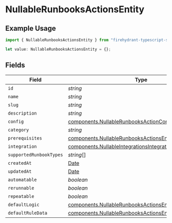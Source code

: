 # NullableRunbooksActionsEntity

## Example Usage

```typescript
import { NullableRunbooksActionsEntity } from "firehydrant-typescript-sdk/models/components";

let value: NullableRunbooksActionsEntity = {};
```

## Fields

| Field                                                                                                                              | Type                                                                                                                               | Required                                                                                                                           | Description                                                                                                                        |
| ---------------------------------------------------------------------------------------------------------------------------------- | ---------------------------------------------------------------------------------------------------------------------------------- | ---------------------------------------------------------------------------------------------------------------------------------- | ---------------------------------------------------------------------------------------------------------------------------------- |
| `id`                                                                                                                               | *string*                                                                                                                           | :heavy_minus_sign:                                                                                                                 | N/A                                                                                                                                |
| `name`                                                                                                                             | *string*                                                                                                                           | :heavy_minus_sign:                                                                                                                 | N/A                                                                                                                                |
| `slug`                                                                                                                             | *string*                                                                                                                           | :heavy_minus_sign:                                                                                                                 | N/A                                                                                                                                |
| `description`                                                                                                                      | *string*                                                                                                                           | :heavy_minus_sign:                                                                                                                 | N/A                                                                                                                                |
| `config`                                                                                                                           | [components.NullableRunbooksActionConfigEntity](../../models/components/nullablerunbooksactionconfigentity.md)                     | :heavy_minus_sign:                                                                                                                 | N/A                                                                                                                                |
| `category`                                                                                                                         | *string*                                                                                                                           | :heavy_minus_sign:                                                                                                                 | N/A                                                                                                                                |
| `prerequisites`                                                                                                                    | [components.NullableRunbooksActionsEntityPrerequisite](../../models/components/nullablerunbooksactionsentityprerequisite.md)[]     | :heavy_minus_sign:                                                                                                                 | N/A                                                                                                                                |
| `integration`                                                                                                                      | [components.NullableIntegrationsIntegrationEntity](../../models/components/nullableintegrationsintegrationentity.md)               | :heavy_minus_sign:                                                                                                                 | N/A                                                                                                                                |
| `supportedRunbookTypes`                                                                                                            | *string*[]                                                                                                                         | :heavy_minus_sign:                                                                                                                 | N/A                                                                                                                                |
| `createdAt`                                                                                                                        | [Date](https://developer.mozilla.org/en-US/docs/Web/JavaScript/Reference/Global_Objects/Date)                                      | :heavy_minus_sign:                                                                                                                 | N/A                                                                                                                                |
| `updatedAt`                                                                                                                        | [Date](https://developer.mozilla.org/en-US/docs/Web/JavaScript/Reference/Global_Objects/Date)                                      | :heavy_minus_sign:                                                                                                                 | N/A                                                                                                                                |
| `automatable`                                                                                                                      | *boolean*                                                                                                                          | :heavy_minus_sign:                                                                                                                 | N/A                                                                                                                                |
| `rerunnable`                                                                                                                       | *boolean*                                                                                                                          | :heavy_minus_sign:                                                                                                                 | N/A                                                                                                                                |
| `repeatable`                                                                                                                       | *boolean*                                                                                                                          | :heavy_minus_sign:                                                                                                                 | N/A                                                                                                                                |
| `defaultLogic`                                                                                                                     | [components.NullableRunbooksActionsEntityDefaultLogic](../../models/components/nullablerunbooksactionsentitydefaultlogic.md)       | :heavy_minus_sign:                                                                                                                 | N/A                                                                                                                                |
| `defaultRuleData`                                                                                                                  | [components.NullableRunbooksActionsEntityDefaultRuleData](../../models/components/nullablerunbooksactionsentitydefaultruledata.md) | :heavy_minus_sign:                                                                                                                 | N/A                                                                                                                                |
